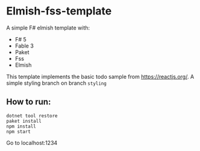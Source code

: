 # Elmish-fss-template

A simple F# elmish template with:
- F# 5
- Fable 3
- Paket
- Fss
- Elmish

This template implements the basic todo sample from https://reactjs.org/.
A simple styling branch on branch `styling`

## How to run:
```
dotnet tool restore
paket install
npm install
npm start
```
Go to localhost:1234
